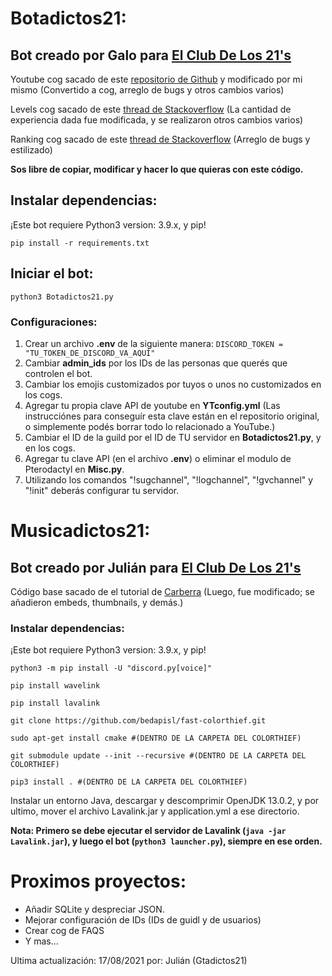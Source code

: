 # Botadictos21:

## Bot creado por Galo para [El Club De Los 21's](https://gtadictos21.com/discord)

Youtube cog sacado de este [repositorio de Github](https://github.com/Amethyst93/Discord-YouTube-Notifier) y modificado por mi mismo (Convertido a cog, arreglo de bugs y otros cambios varios)

Levels cog sacado de este [thread de Stackoverflow](https://stackoverflow.com/questions/62042331/how-to-create-a-leveling-system-with-discord-py-with-python) (La cantidad de experiencia dada fue modificada, y se realizaron otros cambios varios)

Ranking cog sacado de este [thread de Stackoverflow](https://stackoverflow.com/questions/61996040/discord-py-rank-command) (Arreglo de bugs y estilizado)

**Sos libre de copiar, modificar y hacer lo que quieras con este código.**

## Instalar dependencias:
¡Este bot requiere Python3 version: 3.9.x, y pip!

```
pip install -r requirements.txt
```
## Iniciar el bot:

```
python3 Botadictos21.py
```

### Configuraciones:

1. Crear un archivo **.env** de la siguiente manera: `DISCORD_TOKEN = "TU_TOKEN_DE_DISCORD_VA_AQUÍ"`
2. Cambiar **admin_ids** por los IDs de las personas que querés que controlen el bot.
3. Cambiar los emojis customizados por tuyos o unos no customizados en los cogs.
4. Agregar tu propia clave API de youtube en **YTconfig.yml** (Las instrucciónes para conseguír esta clave están en el repositorio original, o simplemente podés borrar todo lo relacionado a YouTube.)
5. Cambiar el ID de la guild por el ID de TU servidor en **Botadictos21.py**, y en los cogs.
6. Agregar tu clave API (en el archivo **.env**) o eliminar el modulo de Pterodactyl en **Misc.py**.
7. Utilizando los comandos "!sugchannel", "!logchannel", "!gvchannel" y "!init" deberás configurar tu servidor.

# Musicadictos21:

## Bot creado por Julián para [El Club De Los 21's](https://gtadictos21.com/discord)

Código base sacado de el tutorial de [Carberra](https://github.com/Carberra/discord.py-music-tutorial) (Luego, fue modificado; se añadieron embeds, thumbnails, y demás.)

### Instalar dependencias:
¡Este bot requiere Python3 version: 3.9.x, y pip!

```
python3 -m pip install -U "discord.py[voice]"
```
```
pip install wavelink
```
```
pip install lavalink
```
```
git clone https://github.com/bedapisl/fast-colorthief.git
```
```
sudo apt-get install cmake #(DENTRO DE LA CARPETA DEL COLORTHIEF)
```
```
git submodule update --init --recursive #(DENTRO DE LA CARPETA DEL COLORTHIEF)
```
```
pip3 install . #(DENTRO DE LA CARPETA DEL COLORTHIEF)
```
Instalar un entorno Java, descargar y descomprimir OpenJDK 13.0.2, y por ultimo, mover el archivo Lavalink.jar y application.yml a ese directorio.

**Nota: Primero se debe ejecutar el servidor de Lavalink (```java -jar Lavalink.jar```), y luego el bot (```python3 launcher.py```), siempre en ese orden.**


# Proximos proyectos:
* Añadir SQLite y despreciar JSON.
* Mejorar configuración de IDs (IDs de guidl y de usuarios)
* Crear cog de FAQS
* Y mas...

Ultima actualización: 17/08/2021 por: Julián (Gtadictos21)
